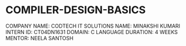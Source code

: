 # COMPILER-DESIGN-BASICS
COMPANY NAME: CODTECH IT SOLUTIONS
NAME: MINAKSHI KUMARI
INTERN ID: CT04DN1631
DOMAIN: C LANGUAGE
DURATION: 4 WEEKS
MENTOR: NEELA SANTOSH
